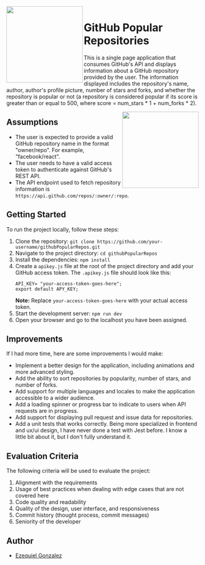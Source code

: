 <img src="https://github.com/Pilag6/githubPopularRepos/assets/79191808/269e4993-5579-41f8-8bbb-c89188498a85" align="left" width="200px">

# GitHub Popular Repositories

This is a single page application that consumes GitHub's API and displays information about a GitHub repository provided by the user. The information displayed includes the repository's name, author, author's profile picture, number of stars and forks, and whether the repository is popular or not (a repository is considered popular if its score is greater than or equal to 500, where score = num_stars * 1 + num_forks * 2).

<img src="https://github.com/Pilag6/githubPopularRepos/assets/79191808/0867a56d-c6b0-44cb-9035-5410a6de5b9d" align="right" width="200px">

## Assumptions

- The user is expected to provide a valid GitHub repository name in the format "owner/repo". For example, "facebook/react".
- The user needs to have a valid access token to authenticate against GitHub's REST API.
- The API endpoint used to fetch repository information is `https://api.github.com/repos/:owner/:repo`.

## Getting Started

To run the project locally, follow these steps:

1. Clone the repository: `git clone https://github.com/your-username/githubPopularRepos.git`
2. Navigate to the project directory: `cd githubPopularRepos`
3. Install the dependencies: `npm install`
4. Create a `apikey.js` file at the root of the project directory and add your GitHub access token. The `.apikey.js` file should look like this:
   ```
   API_KEY= "your-access-token-goes-here";
   export default APY_KEY;
   ```
   **Note:** Replace `your-access-token-goes-here` with your actual access token.
5. Start the development server: `npm run dev`
6. Open your browser and go to the localhost you have been assigned.

## Improvements

If I had more time, here are some improvements I would make:

- Implement a better design for the application, including animations and more advanced styling.
- Add the ability to sort repositories by popularity, number of stars, and number of forks.
- Add support for multiple languages and locales to make the application accessible to a wider audience.
- Add a loading spinner or progress bar to indicate to users when API requests are in progress.
- Add support for displaying pull request and issue data for repositories.
- Add a unit tests that works correctly. Being more specialized in frontend and ux/ui design, I have never done a test with Jest before. I know a little bit about it, but I don't fully understand it.

## Evaluation Criteria

The following criteria will be used to evaluate the project:

1. Alignment with the requirements
2. Usage of best practices when dealing with edge cases that are not covered here
3. Code quality and readability
4. Quality of the design, user interface, and responsiveness
5. Commit history (thought process, commit messages)
6. Seniority of the developer

## Author

- [Ezequiel Gonzalez](https://github.com/Pilag6)
